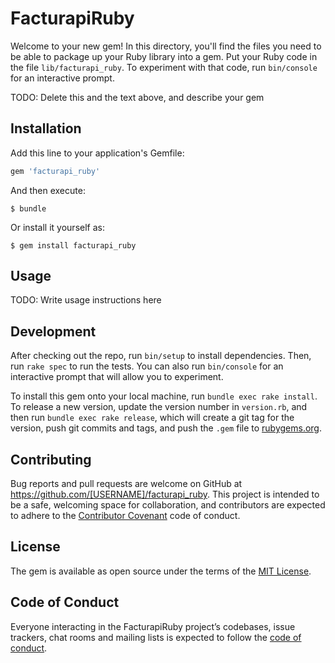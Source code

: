 # FacturapiRuby

Welcome to your new gem! In this directory, you'll find the files you need to be able to package up your Ruby library into a gem. Put your Ruby code in the file `lib/facturapi_ruby`. To experiment with that code, run `bin/console` for an interactive prompt.

TODO: Delete this and the text above, and describe your gem

## Installation

Add this line to your application's Gemfile:

```ruby
gem 'facturapi_ruby'
```

And then execute:

    $ bundle

Or install it yourself as:

    $ gem install facturapi_ruby

## Usage

TODO: Write usage instructions here

## Development

After checking out the repo, run `bin/setup` to install dependencies. Then, run `rake spec` to run the tests. You can also run `bin/console` for an interactive prompt that will allow you to experiment.

To install this gem onto your local machine, run `bundle exec rake install`. To release a new version, update the version number in `version.rb`, and then run `bundle exec rake release`, which will create a git tag for the version, push git commits and tags, and push the `.gem` file to [rubygems.org](https://rubygems.org).

## Contributing

Bug reports and pull requests are welcome on GitHub at https://github.com/[USERNAME]/facturapi_ruby. This project is intended to be a safe, welcoming space for collaboration, and contributors are expected to adhere to the [Contributor Covenant](http://contributor-covenant.org) code of conduct.

## License

The gem is available as open source under the terms of the [MIT License](https://opensource.org/licenses/MIT).

## Code of Conduct

Everyone interacting in the FacturapiRuby project’s codebases, issue trackers, chat rooms and mailing lists is expected to follow the [code of conduct](https://github.com/[USERNAME]/facturapi_ruby/blob/master/CODE_OF_CONDUCT.md).

